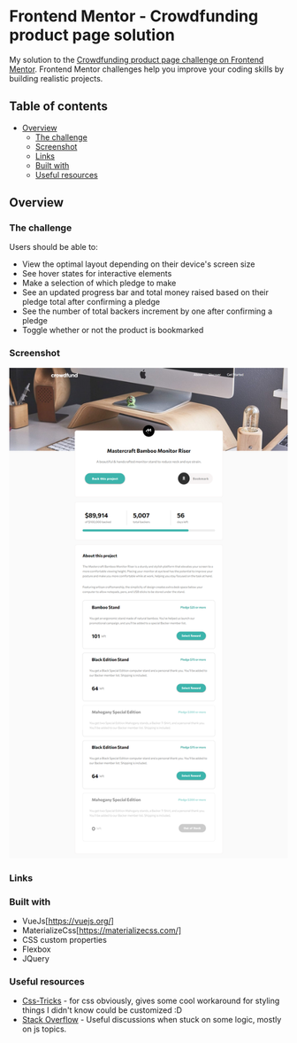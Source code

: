 # Frontend Mentor - Crowdfunding product page solution

My solution to the [Crowdfunding product page challenge on Frontend Mentor](https://www.frontendmentor.io/challenges/crowdfunding-product-page-7uvcZe7ZR). Frontend Mentor challenges help you improve your coding skills by building realistic projects. 

## Table of contents

- [Overview](#overview)
  - [The challenge](#the-challenge)
  - [Screenshot](#screenshot)
  - [Links](#links)
  - [Built with](#built-with)
  - [Useful resources](#useful-resources)

## Overview

### The challenge

Users should be able to:

- View the optimal layout depending on their device's screen size
- See hover states for interactive elements
- Make a selection of which pledge to make
- See an updated progress bar and total money raised based on their pledge total after confirming a pledge
- See the number of total backers increment by one after confirming a pledge
- Toggle whether or not the product is bookmarked

### Screenshot

![](./screenshot.png)

### Links

<!-- - Live Site URL: [Add live site URL here](https://your-live-site-url.com) -->

### Built with

- VueJs[https://vuejs.org/]
- MaterializeCss[https://materializecss.com/]
- CSS custom properties
- Flexbox
- JQuery

### Useful resources

- [Css-Tricks](https://css-tricks.com/) - for css obviously, gives some cool workaround for styling things I didn't know could be customized :D  
- [Stack Overflow](https://stackoverflow.com/) - Useful discussions when stuck on some logic, mostly on js topics.
